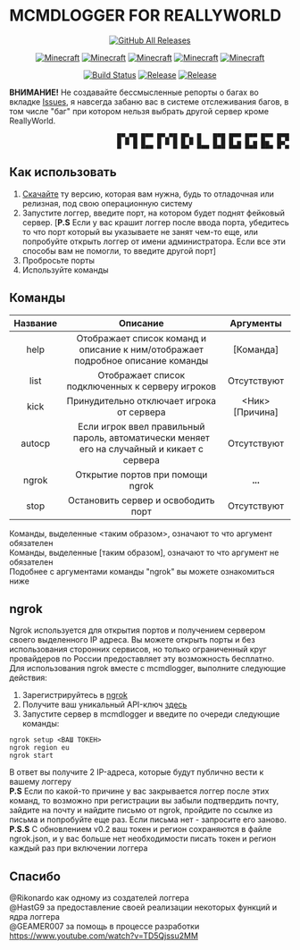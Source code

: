 ﻿# MCMDLOGGER FOR REALLYWORLD
<p align="center">
  <a href="https://github.com/tobyaddroc/minecrafters-need-food/releases/"><img src="https://img.shields.io/github/downloads/tobyaddroc/minecrafters-need-food/total.svg" alt="GitHub All Releases"/></a>
</p>

<p align="center">
  <a href="#MCMDLOGGER"><img src="https://badgen.net/static/MC/1.16.1/orange" alt="Minecraft"/></a>
  <a href="#MCMDLOGGER"><img src="https://badgen.net/static/MC/1.16.2/orange" alt="Minecraft"/></a>
  <a href="#MCMDLOGGER"><img src="https://badgen.net/static/MC/1.16.3/yellow" alt="Minecraft"/></a>
  <a href="#MCMDLOGGER"><img src="https://badgen.net/static/MC/1.16.4/yellow" alt="Minecraft"/></a>
  <a href="#MCMDLOGGER"><img src="https://badgen.net/static/MC/1.16.5/green" alt="Minecraft"/></a>
</p>
<p align="center">
<a href="https://travis-ci.com/tobyaddroc/minecrafters-need-food/"><img src="https://travis-ci.com/tobyaddroc/minecrafters-need-food.svg?branch=main" alt="Build Status"/></a>
<a href="https://github.com/tobyaddroc/minecrafters-need-food/releases/"><img src="https://img.shields.io/github/release/tobyaddroc/minecrafters-need-food.svg" alt="Release"/></a>
<a href="https://github.com/tobyaddroc/minecrafters-need-food/releases/"><img src="https://badgen.net/static/status/beta/orange" alt="Release"/></a>
</p>

**ВНИМАНИЕ!** Не создавайте бессмысленные репорты о багах во вкладке [Issues](https://github.com/tobyaddroc/minecrafters-need-food/issues), я навсегда забаню вас в системе отслеживания багов, в том числе "баг" при котором нельзя выбрать другой сервер кроме ReallyWorld.
```
                           █▀▄▀█ █▀▀ █▀▄▀█ █▀▄ █   █▀█ █▀▀ █▀▀ █▀▀ █▀█
                           █ ▀ █ █▄▄ █ ▀ █ █▄▀ █▄▄ █▄█ █▄█ █▄█ ██▄ █▀▄
```
## Как использовать
1. [Скачайте](https://github.com/tobyaddroc/minecrafters-need-food/releases) ту версию, которая вам нужна, будь то отладочная или релизная, под свою операционную систему
2. Запустите логгер, введите порт, на котором будет поднят фейковый сервер. [**P.S** Если у вас крашит логгер после ввода порта, убедитесь то что порт который вы указываете не занят чем-то еще, или попробуйте открыть логгер от имени администратора. Если все эти способы вам не помогли, то введите другой порт]
3. Пробросьте порты
4. Используйте команды
## Команды
| Название | Описание | Аргументы |
|--|--|--|
| <center>help</center> | <center>Отображает список команд и описание к ним/отображает подробное описание команды</center> | <center>[Команда]</center>
|<center>list</center>|<center>Отображает список подключенных к серверу игроков</center>|<center>Отсутствуют</center>|
|<center>kick</center>|<center>Принудительно отключает игрока от сервера</center>|<center><Ник> [Причина]</center>
|<center>autocp</center>|<center>Если игрок ввел правильный пароль, автоматически меняет его на случайный и кикает с сервера</center>|<center>Отсутствуют</center>|
|<center>ngrok</center>|<center>Открытие портов при помощи ngrok</center>|<center><b>...</b></center>|
|<center>stop</center>|<center>Остановить сервер и освободить порт</center>|<center>Отсутствуют</center>|

Команды, выделенные <таким образом>, означают то что аргумент обязателен<br>
Команды, выделенные [таким образом], означают то что аргумент не обязателен<br>
Подобнее с аргументами команды "ngrok" вы можете ознакомиться ниже<br>

## ngrok
Ngrok используется для открытия портов и получением сервером своего выделенного IP адреса. Вы можете открыть порты и без использования сторонних сервисов, но только ограниченный круг провайдеров по России предоставляет эту возможность бесплатно.<br>
Для использования ngrok вместе с mcmdlogger, выполните следующие действия:
1. Зарегистрируйтесь в [ngrok](https://dashboard.ngrok.com/signup)
2. Получите ваш уникальный API-ключ [здесь](https://dashboard.ngrok.com/get-started/setup)
3. Запустите сервер в mcmdlogger и введите по очереди следующие команды:
```
ngrok setup <ВАШ ТОКЕН>
ngrok region eu
ngrok start
```
В ответ вы получите 2 IP-адреса, которые будут публично вести к вашему логгеру<br>
**P.S** Если по какой-то причине у вас закрывается логгер после этих команд, то возможно при регистрации вы забыли подтвердить почту, зайдите на почту и найдите письмо от ngrok, пройдите по ссылке из письма и попробуйте еще раз. Если письма нет - запросите его заново.<br>
**P.S.S** С обновлением v0.2 ваш токен и регион сохраняются в файле ngrok.json, и у вас больше нет необходимости писать токен и регион каждый раз при включении логгера

## Спасибо
@Rikonardo как одному из создателей логгера<br>
@HastG9 за предоставление своей реализации некоторых функций и ядра логгера<br>
@GEAMER007 за помощь в процессе разработки<br>
https://www.youtube.com/watch?v=TD5Qjssu2MM
